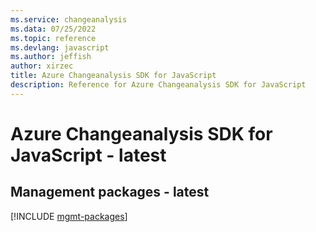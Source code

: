 ```yaml
---
ms.service: changeanalysis
ms.data: 07/25/2022
ms.topic: reference
ms.devlang: javascript
ms.author: jeffish
author: xirzec
title: Azure Changeanalysis SDK for JavaScript
description: Reference for Azure Changeanalysis SDK for JavaScript
---
```

# Azure Changeanalysis SDK for JavaScript - latest

## Management packages - latest
[!INCLUDE [mgmt-packages](changeanalysis-mgmt-index.md)]